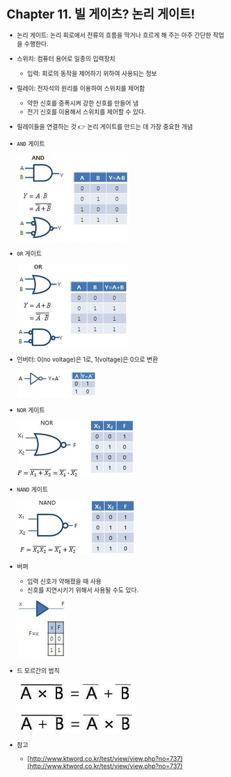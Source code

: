 # Chapter 11. 빌 게이츠? 논리 게이트!

- 논리 게이트: 논리 회로에서 전류의 흐름을 막거나 흐르게 해 주는 아주 간단한 작업을 수행한다.

- 스위치: 컴퓨터 용어로 일종의 입력장치
    - 입력: 회로의 동작을 제어하기 위하여 사용되는 정보

- 릴레이: 전자석의 원리를 이용하여 스위치를 제어함
    - 약한 신호를 증폭시켜 강한 신호를 만들어 냄
    - 전기 신호를 이용해서 스위치를 제어할 수 있다.
- 릴레이들을 연결하는 것 👉 논리 게이트를 만드는 데 가장 중요한 개념

- `AND` 게이트
    
    ![Untitled](./image/11/Untitled.png)
    
- `OR` 게이트
    
    ![Untitled](./image/11/Untitled%201.png)
    
- 인버터: 0(no voltage)은 1로, 1(voltage)은 0으로 변환
    
    ![Untitled](./image/11/Untitled%202.png)
    
- `NOR` 게이트
    
    ![Untitled](./image/11/Untitled%203.png)
    
- `NAND` 게이트
    
    ![Untitled](./image/11/Untitled%204.png)
    
- 버퍼
    - 입력 신호가 약해졌을 때 사용
    - 신호를 지연시키기 위해서 사용될 수도 있다.
    
    ![Untitled](./image/11/Untitled%205.png)
    

- 드 모르간의 법칙
    
    ![Untitled](./image/11/Untitled%206.png)


- 참고
    - [http://www.ktword.co.kr/test/view/view.php?no=737](http://www.ktword.co.kr/test/view/view.php?no=737)
